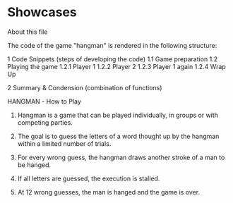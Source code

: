 # Showcases


About this file

The code of the game "hangman" is rendered in the following structure:

1 Code Snippets (steps of developing the code)
1.1   Game preparation
1.2   Playing the game
1.2.1 Player 1
1.2.2 Player 2
1.2.3 Player 1 again
1.2.4 Wrap Up

2 Summary & Condension (combination of functions)


HANGMAN - How to Play 

1. Hangman is a game that can be played individually, in groups or with competing parties.

2. The goal is to guess the letters of a word thought up by the hangman within a limited number of trials.

3. For every wrong guess, the hangman draws another stroke of a man to be hanged. 

5. If all letters are guessed, the execution is stalled.

6. At 12 wrong guesses, the man is hanged and the game is over. 
